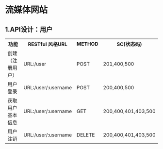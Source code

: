 # 流媒体网站


## 1.API设计：用户
<table>
  <tr>
    <th>功能</th>
    <th>RESTful 风格URL</th>
    <th>METHOD</th>
    <th>SC(状态码)</th>
  </tr>
  <tr>
    <td>创建（注册用户）</td>
    <td>URL:/user </td>
    <td> POST </td>
    <td> 201,400,500 </td>
  </tr>
  <tr>
    <td>用户登录</td>
    <td> URL:/user/:username </td>
    <td> POST </td>
    <td> 200,400,500 </td>
  </tr>
  <tr>
    <td>获取用户基本信息</td>
    <td> URL:/user/:username </td>
    <td> GET </td>
    <td> 200,400,401,403,500 </td>
  </tr>
  <tr>
    <td>用户注销</td>
    <td> URL:/user/:username </td>
    <td> DELETE </td>
    <td> 200,400,401,403,500 </td>
  </tr>

</table>